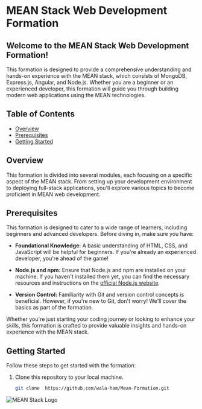 # MEAN Stack Web Development Formation

## Welcome to the MEAN Stack Web Development Formation!

This formation is designed to provide a comprehensive understanding and hands-on experience with the MEAN stack, which consists of MongoDB, Express.js, Angular, and Node.js. Whether you are a beginner or an experienced developer, this formation will guide you through building modern web applications using the MEAN technologies.

## Table of Contents

- [Overview](#overview)
- [Prerequisites](#prerequisites)
- [Getting Started](#getting-started)

## Overview

This formation is divided into several modules, each focusing on a specific aspect of the MEAN stack. From setting up your development environment to deploying full-stack applications, you'll explore various topics to become proficient in MEAN web development.

## Prerequisites

This formation is designed to cater to a wide range of learners, including beginners and advanced developers. Before diving in, make sure you have:

- **Foundational Knowledge:** A basic understanding of HTML, CSS, and JavaScript will be helpful for beginners. If you're already an experienced developer, you're ahead of the game!

- **Node.js and npm:** Ensure that Node.js and npm are installed on your machine. If you haven't installed them yet, you can find the necessary resources and instructions on the [official Node.js website](https://nodejs.org).

- **Version Control:** Familiarity with Git and version control concepts is beneficial. However, if you're new to Git, don't worry! We'll cover the basics as part of the formation.

Whether you're just starting your coding journey or looking to enhance your skills, this formation is crafted to provide valuable insights and hands-on experience with the MEAN stack.

## Getting Started

Follow these steps to get started with the formation:

1. Clone this repository to your local machine.
   ```bash
   git clone  https://github.com/wala-ham/Mean-Formation.git

![MEAN Stack Logo](https://ahex.co/wp-content/uploads/2022/06/MeanStack.png)

    
